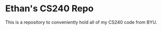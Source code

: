 Ethan's CS240 Repo
==================

This is a repository to conveniently hold all of my CS240 code from BYU.
